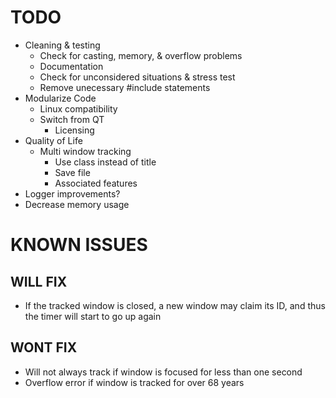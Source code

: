 # TODO

- Cleaning & testing
 	- Check for casting, memory, & overflow problems
 	- Documentation
 	- Check for unconsidered situations & stress test
	- Remove unecessary #include statements
- Modularize Code
	- Linux compatibility 
	- Switch from QT
		- Licensing
- Quality of Life
	- Multi window tracking
		- Use class instead of title
		- Save file
		- Associated features
- Logger improvements?
- Decrease memory usage

# KNOWN ISSUES

## WILL FIX

- If the tracked window is closed, a new window may claim its ID, and thus the timer will start to go up again

## WONT FIX

- Will not always track if window is focused for less than one second
- Overflow error if window is tracked for over 68 years

